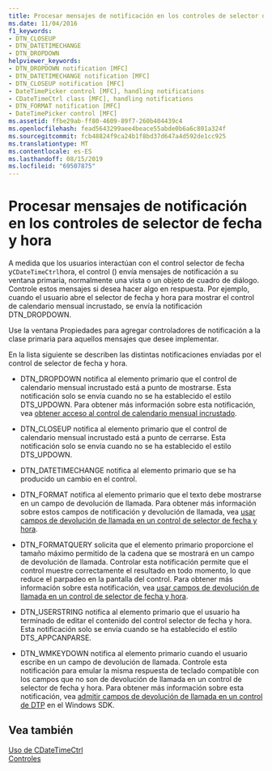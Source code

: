 ```yaml
---
title: Procesar mensajes de notificación en los controles de selector de fecha y hora
ms.date: 11/04/2016
f1_keywords:
- DTN_CLOSEUP
- DTN_DATETIMECHANGE
- DTN_DROPDOWN
helpviewer_keywords:
- DTN_DROPDOWN notification [MFC]
- DTN_DATETIMECHANGE notification [MFC]
- DTN_CLOSEUP notification [MFC]
- DateTimePicker control [MFC], handling notifications
- CDateTimeCtrl class [MFC], handling notifications
- DTN_FORMAT notification [MFC]
- DateTimePicker control [MFC]
ms.assetid: ffbe29ab-ff80-4609-89f7-260b404439c4
ms.openlocfilehash: fead5643299aee4beace55abde0b6a6c801a324f
ms.sourcegitcommit: fcb48824f9ca24b1f8bd37d647a4d592de1cc925
ms.translationtype: MT
ms.contentlocale: es-ES
ms.lasthandoff: 08/15/2019
ms.locfileid: "69507875"
---
```

# <a name="processing-notification-messages-in-date-and-time-picker-controls"></a>Procesar mensajes de notificación en los controles de selector de fecha y hora

A medida que los usuarios interactúan con el control selector de fecha y`CDateTimeCtrl`hora, el control () envía mensajes de notificación a su ventana primaria, normalmente una vista o un objeto de cuadro de diálogo. Controle estos mensajes si desea hacer algo en respuesta. Por ejemplo, cuando el usuario abre el selector de fecha y hora para mostrar el control de calendario mensual incrustado, se envía la notificación DTN_DROPDOWN.

Use la ventana Propiedades para agregar controladores de notificación a la clase primaria para aquellos mensajes que desee implementar.

En la lista siguiente se describen las distintas notificaciones enviadas por el control de selector de fecha y hora.

- DTN_DROPDOWN notifica al elemento primario que el control de calendario mensual incrustado está a punto de mostrarse. Esta notificación solo se envía cuando no se ha establecido el estilo DTS_UPDOWN. Para obtener más información sobre esta notificación, vea [obtener acceso al control de calendario mensual incrustado](../mfc/accessing-the-embedded-month-calendar-control.md).

- DTN_CLOSEUP notifica al elemento primario que el control de calendario mensual incrustado está a punto de cerrarse. Esta notificación solo se envía cuando no se ha establecido el estilo DTS_UPDOWN.

- DTN_DATETIMECHANGE notifica al elemento primario que se ha producido un cambio en el control.

- DTN_FORMAT notifica al elemento primario que el texto debe mostrarse en un campo de devolución de llamada. Para obtener más información sobre estos campos de notificación y devolución de llamada, vea [usar campos de devolución de llamada en un control de selector de fecha y hora](../mfc/using-callback-fields-in-a-date-and-time-picker-control.md).

- DTN_FORMATQUERY solicita que el elemento primario proporcione el tamaño máximo permitido de la cadena que se mostrará en un campo de devolución de llamada. Controlar esta notificación permite que el control muestre correctamente el resultado en todo momento, lo que reduce el parpadeo en la pantalla del control. Para obtener más información sobre esta notificación, vea [usar campos de devolución de llamada en un control de selector de fecha y hora](../mfc/using-callback-fields-in-a-date-and-time-picker-control.md).

- DTN_USERSTRING notifica al elemento primario que el usuario ha terminado de editar el contenido del control selector de fecha y hora. Esta notificación solo se envía cuando se ha establecido el estilo DTS_APPCANPARSE.

- DTN_WMKEYDOWN notifica al elemento primario cuando el usuario escribe en un campo de devolución de llamada. Controle esta notificación para emular la misma respuesta de teclado compatible con los campos que no son de devolución de llamada en un control de selector de fecha y hora. Para obtener más información sobre esta notificación, vea [admitir campos de devolución de llamada en un control de DTP](/windows/win32/Controls/date-and-time-picker-controls) en el Windows SDK.

## <a name="see-also"></a>Vea también

[Uso de CDateTimeCtrl](../mfc/using-cdatetimectrl.md)<br/>
[Controles](../mfc/controls-mfc.md)
